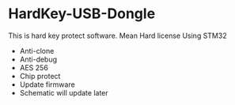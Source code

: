 # HardKey-USB-Dongle
This is hard key protect software. Mean Hard license
Using STM32
- Anti-clone
- Anti-debug
- AES 256
- Chip protect
- Update firmware
- Schematic will update later
